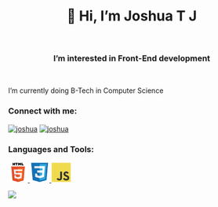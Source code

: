 <h1 align="center">👋 Hi, I’m Joshua T J</h1>
</br>
<h3 align="center">I’m interested in Front-End development</h3></br>
<p> I’m currently doing B-Tech in Computer Science</p>
<h3 align="left">Connect with me:</h3>
<p align="left">
<a href="https://www.instagram.com/_joshua_t_j/" target="blank"><img align="center" src="https://img.shields.io/badge/Instagram-E4405F?style=for-the-badge&logo=instagram&logoColor=white" alt="joshua" height="30" width="90" /></a> <a href="https://www.linkedin.com/in/joshua-t-j-68121b22a/" target="blank"><img align="center" src="https://img.shields.io/badge/LinkedIn-0077B5?style=for-the-badge&logo=linkedin&logoColor=white" alt="joshua" height="30" width="90" /></a> 
</p>

<h3 align="left">Languages and Tools:</h3>
<p align="left"><a href="https://html.com/" target="_blank"><img src="https://raw.githubusercontent.com/devicons/devicon/master/icons/html5/html5-original-wordmark.svg" alt="html5" width="40" height="40"/> </a> <a href="https://www.w3schools.com/css/" target="_blank"> <img src="https://raw.githubusercontent.com/devicons/devicon/master/icons/css3/css3-original.svg" alt="css3" width="40" height="40"/> </a> <a href="https://developer.mozilla.org/en-US/docs/Web/JavaScript" target="_blank"> <img src="https://raw.githubusercontent.com/devicons/devicon/master/icons/javascript/javascript-original.svg" alt="javascript" width="40" height="40"/> </a></p>

<img src="https://github-readme-stats.vercel.app/api?username=Joshua-T-J&&show_icons=true&title_color=3985EE&icon_color=4D71F2&text_color=000000&bg_color=ffffff">
